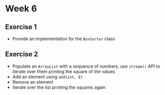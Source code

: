 # Week 6

## Exercise 1
- Provide an implementation for the `BoxSorter` class

## Exercise 2
- Populate an `ArrayList` with a sequence of numbers, use `stream()` API to iterate over them printing the square of the values
- Add an element using `add(int, E)`
- Remove an element
- Iterate over the list printing the squares again
